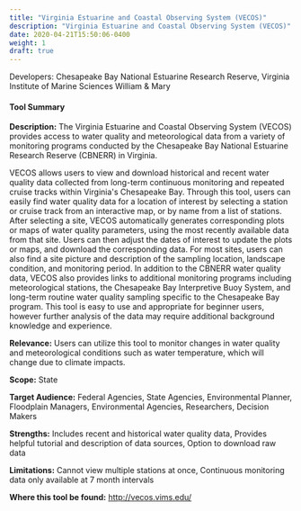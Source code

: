 ```yaml
---
title: "Virginia Estuarine and Coastal Observing System (VECOS)"
description: "Virginia Estuarine and Coastal Observing System (VECOS)"
date: 2020-04-21T15:50:06-0400
weight: 1
draft: true
---
```

Developers: Chesapeake Bay National Estuarine Research Reserve, Virginia Institute of Marine Sciences William & Mary

#### Tool Summary
**Description:** The Virginia Estuarine and Coastal Observing System (VECOS) provides access to water quality and meteorological data from a variety of monitoring programs conducted by the Chesapeake Bay National Estuarine Research Reserve (CBNERR) in Virginia. 

VECOS allows users to view and download historical and recent water quality data collected from long-term continuous monitoring and repeated cruise tracks within Virginia's Chesapeake Bay. Through this tool, users can easily find water quality data for a location of interest by selecting a station or cruise track from an interactive map, or by name from a list of stations. After selecting a site, VECOS automatically generates corresponding plots or maps of water quality parameters, using the most recently available data from that site. Users can then adjust the dates of interest to update the plots or maps, and download the corresponding data. For most sites, users can also find a site picture and description of the sampling location, landscape condition, and monitoring period. In addition to the CBNERR water quality data, VECOS also provides links to additional monitoring programs including meteorological stations, the Chesapeake Bay Interpretive Buoy System, and long-term routine water quality sampling specific to the Chesapeake Bay program. This tool is easy to use and appropriate for beginner users, however further analysis of the data may require additional background knowledge and experience.

**Relevance:** Users can utilize this tool to monitor changes in  water quality and meteorological conditions such as water temperature, which will change due to climate impacts.

**Scope:** State

**Target Audience:** Federal Agencies, State Agencies, Environmental Planner, Floodplain Managers, Environmental Agencies, Researchers, Decision Makers

**Strengths:** Includes recent and historical water quality data, Provides helpful tutorial and description of data sources, Option to download raw data

**Limitations:** Cannot view multiple stations at once, Continuous monitoring data only available at 7 month intervals

**Where this tool be found:** http://vecos.vims.edu/
